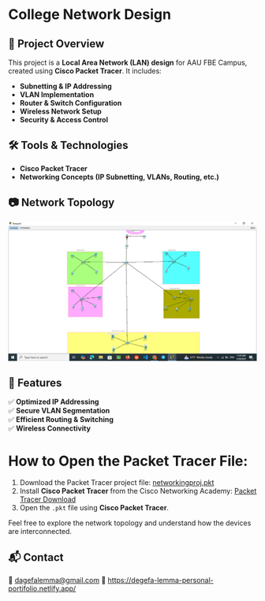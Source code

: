 # College Network Design

## 📌 Project Overview  
This project is a **Local Area Network (LAN) design** for AAU FBE Campus, created using **Cisco Packet Tracer**. It includes:  
- **Subnetting & IP Addressing**  
- **VLAN Implementation**  
- **Router & Switch Configuration**  
- **Wireless Network Setup**  
- **Security & Access Control**  

## 🛠 Tools & Technologies  
- **Cisco Packet Tracer**  
- **Networking Concepts (IP Subnetting, VLANs, Routing, etc.)**  

## 📷 Network Topology   
![Network Diagram](networkingpicture.png)

## 🚀 Features  
✅ **Optimized IP Addressing**  
✅ **Secure VLAN Segmentation**  
✅ **Efficient Routing & Switching**  
✅ **Wireless Connectivity**   
# How to Open the Packet Tracer File:

1. Download the Packet Tracer project file: [networkingproj.pkt](./network-design.pkt)
2. Install **Cisco Packet Tracer** from the Cisco Networking Academy: [Packet Tracer Download](https://www.netacad.com/courses/packet-tracer)
3. Open the `.pkt` file using **Cisco Packet Tracer**.

Feel free to explore the network topology and understand how the devices are interconnected.

## 📬 Contact  
📧 dagefalemma@gmail.com
🔗 https://degefa-lemma-personal-portifolio.netlify.app/

